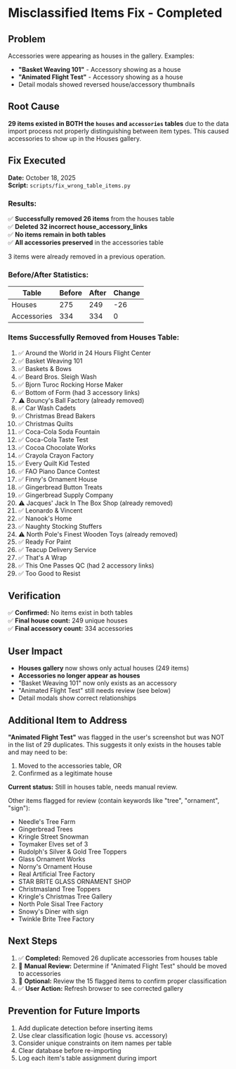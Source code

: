 # Misclassified Items Fix - Completed

## Problem

Accessories were appearing as houses in the gallery. Examples:
- **"Basket Weaving 101"** - Accessory showing as a house
- **"Animated Flight Test"** - Accessory showing as a house  
- Detail modals showed reversed house/accessory thumbnails

## Root Cause

**29 items existed in BOTH the `houses` and `accessories` tables** due to the data import process not properly distinguishing between item types. This caused accessories to show up in the Houses gallery.

## Fix Executed

**Date:** October 18, 2025  
**Script:** `scripts/fix_wrong_table_items.py`

### Results:
✅ **Successfully removed 26 items** from the houses table  
✅ **Deleted 32 incorrect house_accessory_links**  
✅ **No items remain in both tables**  
✅ **All accessories preserved** in the accessories table

3 items were already removed in a previous operation.

### Before/After Statistics:

| Table | Before | After | Change |
|-------|--------|-------|--------|
| Houses | 275 | 249 | -26 |
| Accessories | 334 | 334 | 0 |

### Items Successfully Removed from Houses Table:

1. ✅ Around the World in 24 Hours Flight Center
2. ✅ Basket Weaving 101
3. ✅ Baskets & Bows
4. ✅ Beard Bros. Sleigh Wash
5. ✅ Bjorn Turoc Rocking Horse Maker
6. ✅ Bottom of Form (had 3 accessory links)
7. ⚠️ Bouncy's Ball Factory (already removed)
8. ✅ Car Wash Cadets
9. ✅ Christmas Bread Bakers
10. ✅ Christmas Quilts
11. ✅ Coca-Cola Soda Fountain
12. ✅ Coca-Cola Taste Test
13. ✅ Cocoa Chocolate Works
14. ✅ Crayola Crayon Factory
15. ✅ Every Quilt Kid Tested
16. ✅ FAO Piano Dance Contest
17. ✅ Finny's Ornament House
18. ✅ Gingerbread Button Treats
19. ✅ Gingerbread Supply Company
20. ⚠️ Jacques' Jack In The Box Shop (already removed)
21. ✅ Leonardo & Vincent
22. ✅ Nanook's Home
23. ✅ Naughty Stocking Stuffers
24. ⚠️ North Pole's Finest Wooden Toys (already removed)
25. ✅ Ready For Paint
26. ✅ Teacup Delivery Service
27. ✅ That's A Wrap
28. ✅ This One Passes QC (had 2 accessory links)
29. ✅ Too Good to Resist

## Verification

✅ **Confirmed:** No items exist in both tables  
✅ **Final house count:** 249 unique houses  
✅ **Final accessory count:** 334 accessories

## User Impact

- **Houses gallery** now shows only actual houses (249 items)
- **Accessories no longer appear as houses**
- "Basket Weaving 101" now only exists as an accessory
- "Animated Flight Test" still needs review (see below)
- Detail modals show correct relationships

## Additional Item to Address

**"Animated Flight Test"** was flagged in the user's screenshot but was NOT in the list of 29 duplicates. This suggests it only exists in the houses table and may need to be:

1. Moved to the accessories table, OR
2. Confirmed as a legitimate house

**Current status:** Still in houses table, needs manual review.

Other items flagged for review (contain keywords like "tree", "ornament", "sign"):
- Needle's Tree Farm
- Gingerbread Trees
- Kringle Street Snowman
- Toymaker Elves set of 3
- Rudolph's Silver & Gold Tree Toppers
- Glass Ornament Works
- Norny's Ornament House
- Real Artificial Tree Factory
- STAR BRITE GLASS ORNAMENT SHOP
- Christmasland Tree Toppers
- Kringle's Christmas Tree Gallery
- North Pole Sisal Tree Factory
- Snowy's Diner with sign
- Twinkle Brite Tree Factory

## Next Steps

1. ✅ **Completed:** Removed 26 duplicate accessories from houses table
2. 🔄 **Manual Review:** Determine if "Animated Flight Test" should be moved to accessories
3. 🔄 **Optional:** Review the 15 flagged items to confirm proper classification
4. ✅ **User Action:** Refresh browser to see corrected gallery

## Prevention for Future Imports

1. Add duplicate detection before inserting items
2. Use clear classification logic (house vs. accessory)
3. Consider unique constraints on item names per table
4. Clear database before re-importing
5. Log each item's table assignment during import
